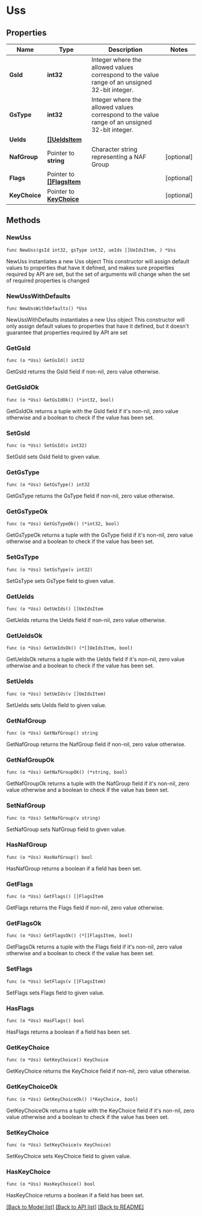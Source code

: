 # Uss

## Properties

Name | Type | Description | Notes
------------ | ------------- | ------------- | -------------
**GsId** | **int32** | Integer where the allowed values correspond to the value range of an unsigned 32-bit integer.  | 
**GsType** | **int32** | Integer where the allowed values correspond to the value range of an unsigned 32-bit integer.  | 
**UeIds** | [**[]UeIdsItem**](UeIdsItem.md) |  | 
**NafGroup** | Pointer to **string** | Character string representing a NAF Group | [optional] 
**Flags** | Pointer to [**[]FlagsItem**](FlagsItem.md) |  | [optional] 
**KeyChoice** | Pointer to [**KeyChoice**](KeyChoice.md) |  | [optional] 

## Methods

### NewUss

`func NewUss(gsId int32, gsType int32, ueIds []UeIdsItem, ) *Uss`

NewUss instantiates a new Uss object
This constructor will assign default values to properties that have it defined,
and makes sure properties required by API are set, but the set of arguments
will change when the set of required properties is changed

### NewUssWithDefaults

`func NewUssWithDefaults() *Uss`

NewUssWithDefaults instantiates a new Uss object
This constructor will only assign default values to properties that have it defined,
but it doesn't guarantee that properties required by API are set

### GetGsId

`func (o *Uss) GetGsId() int32`

GetGsId returns the GsId field if non-nil, zero value otherwise.

### GetGsIdOk

`func (o *Uss) GetGsIdOk() (*int32, bool)`

GetGsIdOk returns a tuple with the GsId field if it's non-nil, zero value otherwise
and a boolean to check if the value has been set.

### SetGsId

`func (o *Uss) SetGsId(v int32)`

SetGsId sets GsId field to given value.


### GetGsType

`func (o *Uss) GetGsType() int32`

GetGsType returns the GsType field if non-nil, zero value otherwise.

### GetGsTypeOk

`func (o *Uss) GetGsTypeOk() (*int32, bool)`

GetGsTypeOk returns a tuple with the GsType field if it's non-nil, zero value otherwise
and a boolean to check if the value has been set.

### SetGsType

`func (o *Uss) SetGsType(v int32)`

SetGsType sets GsType field to given value.


### GetUeIds

`func (o *Uss) GetUeIds() []UeIdsItem`

GetUeIds returns the UeIds field if non-nil, zero value otherwise.

### GetUeIdsOk

`func (o *Uss) GetUeIdsOk() (*[]UeIdsItem, bool)`

GetUeIdsOk returns a tuple with the UeIds field if it's non-nil, zero value otherwise
and a boolean to check if the value has been set.

### SetUeIds

`func (o *Uss) SetUeIds(v []UeIdsItem)`

SetUeIds sets UeIds field to given value.


### GetNafGroup

`func (o *Uss) GetNafGroup() string`

GetNafGroup returns the NafGroup field if non-nil, zero value otherwise.

### GetNafGroupOk

`func (o *Uss) GetNafGroupOk() (*string, bool)`

GetNafGroupOk returns a tuple with the NafGroup field if it's non-nil, zero value otherwise
and a boolean to check if the value has been set.

### SetNafGroup

`func (o *Uss) SetNafGroup(v string)`

SetNafGroup sets NafGroup field to given value.

### HasNafGroup

`func (o *Uss) HasNafGroup() bool`

HasNafGroup returns a boolean if a field has been set.

### GetFlags

`func (o *Uss) GetFlags() []FlagsItem`

GetFlags returns the Flags field if non-nil, zero value otherwise.

### GetFlagsOk

`func (o *Uss) GetFlagsOk() (*[]FlagsItem, bool)`

GetFlagsOk returns a tuple with the Flags field if it's non-nil, zero value otherwise
and a boolean to check if the value has been set.

### SetFlags

`func (o *Uss) SetFlags(v []FlagsItem)`

SetFlags sets Flags field to given value.

### HasFlags

`func (o *Uss) HasFlags() bool`

HasFlags returns a boolean if a field has been set.

### GetKeyChoice

`func (o *Uss) GetKeyChoice() KeyChoice`

GetKeyChoice returns the KeyChoice field if non-nil, zero value otherwise.

### GetKeyChoiceOk

`func (o *Uss) GetKeyChoiceOk() (*KeyChoice, bool)`

GetKeyChoiceOk returns a tuple with the KeyChoice field if it's non-nil, zero value otherwise
and a boolean to check if the value has been set.

### SetKeyChoice

`func (o *Uss) SetKeyChoice(v KeyChoice)`

SetKeyChoice sets KeyChoice field to given value.

### HasKeyChoice

`func (o *Uss) HasKeyChoice() bool`

HasKeyChoice returns a boolean if a field has been set.


[[Back to Model list]](../README.md#documentation-for-models) [[Back to API list]](../README.md#documentation-for-api-endpoints) [[Back to README]](../README.md)


